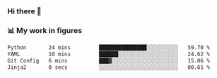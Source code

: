 ### Hi there 👋

### 📊 My work in figures

<!--START_SECTION:waka-->

```txt
Python       24 mins         ███████████████░░░░░░░░░░   59.70 %
YAML         10 mins         ██████░░░░░░░░░░░░░░░░░░░   24.62 %
Git Config   6 mins          ███▓░░░░░░░░░░░░░░░░░░░░░   15.06 %
Jinja2       0 secs          ░░░░░░░░░░░░░░░░░░░░░░░░░   00.61 %
```

<!--END_SECTION:waka-->
